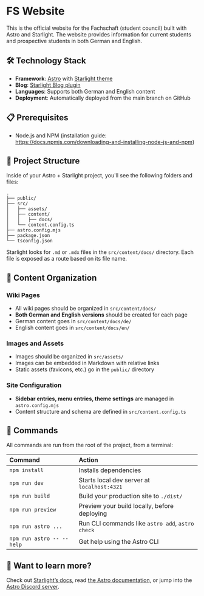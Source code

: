 # FS Website

This is the official website for the Fachschaft (student council) built with Astro and Starlight. The website provides information for current students and prospective students in both German and English.

## 🛠️ Technology Stack

- **Framework**: [Astro](https://docs.astro.build) with [Starlight theme](https://starlight.astro.build/)
- **Blog**: [Starlight Blog plugin](https://starlight-blog-docs.vercel.app/getting-started/)
- **Languages**: Supports both German and English content
- **Deployment**: Automatically deployed from the main branch on GitHub

## 📋 Prerequisites

- Node.js and NPM (installation guide: https://docs.npmjs.com/downloading-and-installing-node-js-and-npm)

## 🚀 Project Structure

Inside of your Astro + Starlight project, you'll see the following folders and files:

```
.
├── public/
├── src/
│   ├── assets/
│   ├── content/
│   │   ├── docs/
│   └── content.config.ts
├── astro.config.mjs
├── package.json
└── tsconfig.json
```

Starlight looks for `.md` or `.mdx` files in the `src/content/docs/` directory. Each file is exposed as a route based on its file name.

## 📝 Content Organization

### Wiki Pages
- All wiki pages should be organized in `src/content/docs/`
- **Both German and English versions** should be created for each page
- German content goes in `src/content/docs/de/`
- English content goes in `src/content/docs/en/`

### Images and Assets
- Images should be organized in `src/assets/`
- Images can be embedded in Markdown with relative links
- Static assets (favicons, etc.) go in the `public/` directory

### Site Configuration
- **Sidebar entries, menu entries, theme settings** are managed in `astro.config.mjs`
- Content structure and schema are defined in `src/content.config.ts`

## 🧞 Commands

All commands are run from the root of the project, from a terminal:

| Command                   | Action                                           |
| :------------------------ | :----------------------------------------------- |
| `npm install`             | Installs dependencies                            |
| `npm run dev`             | Starts local dev server at `localhost:4321`      |
| `npm run build`           | Build your production site to `./dist/`          |
| `npm run preview`         | Preview your build locally, before deploying     |
| `npm run astro ...`       | Run CLI commands like `astro add`, `astro check` |
| `npm run astro -- --help` | Get help using the Astro CLI                     |

## 👀 Want to learn more?

Check out [Starlight’s docs](https://starlight.astro.build/), read [the Astro documentation](https://docs.astro.build), or jump into the [Astro Discord server](https://astro.build/chat).
